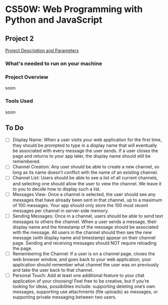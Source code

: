 # CS50W: Web Programming with Python and JavaScript
## Project 2
[Project Description and Parameters](https://docs.cs50.net/ocw/web/projects/2/project2.html)


### What's needed to run on your machine


### Project Overview
soon

### Tools Used
soon




## To Do

- [ ] Display Name: When a user visits your web application for the first time, they should be prompted to type in a display name that will eventually be associated with every message the user sends. If a user closes the page and returns to your app later, the display name should still be remembered.
- [ ] Channel Creation: Any user should be able to create a new channel, so long as its name doesn’t conflict with the name of an existing channel.
- [ ] Channel List: Users should be able to see a list of all current channels, and selecting one should allow the user to view the channel. We leave it to you to decide how to display such a list.
- [ ] Messages View: Once a channel is selected, the user should see any messages that have already been sent in that channel, up to a maximum of 100 messages. Your app should only store the 100 most recent messages per channel in server-side memory.
- [ ] Sending Messages: Once in a channel, users should be able to send text messages to others the channel. When a user sends a message, their display name and the timestamp of the message should be associated with the message. All users in the channel should then see the new message (with display name and timestamp) appear on their channel page. Sending and receiving messages should NOT require reloading the page.
- [ ] Remembering the Channel: If a user is on a channel page, closes the web browser window, and goes back to your web application, your application should remember what channel the user was on previously and take the user back to that channel.
- [ ] Personal Touch: Add at least one additional feature to your chat application of your choosing! Feel free to be creative, but if you’re looking for ideas, possibilities include: supporting deleting one’s own messages, supporting use attachments (file uploads) as messages, or supporting private messaging between two users.
